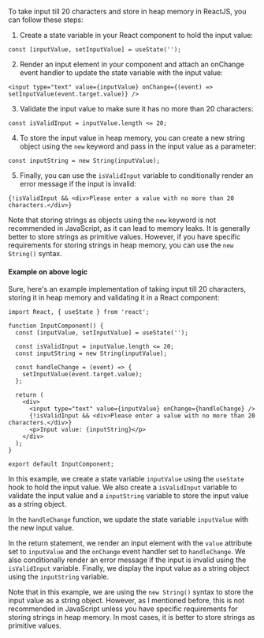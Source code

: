 To take input till 20 characters and store in heap memory in ReactJS, you can follow these steps:

1. Create a state variable in your React component to hold the input value:

```
const [inputValue, setInputValue] = useState('');
```

2. Render an input element in your component and attach an onChange event handler to update the state variable with the input value:

```
<input type="text" value={inputValue} onChange={(event) => setInputValue(event.target.value)} />
```

3. Validate the input value to make sure it has no more than 20 characters:

```
const isValidInput = inputValue.length <= 20;
```

4. To store the input value in heap memory, you can create a new string object using the `new` keyword and pass in the input value as a parameter:

```
const inputString = new String(inputValue);
```

5. Finally, you can use the `isValidInput` variable to conditionally render an error message if the input is invalid:

```
{!isValidInput && <div>Please enter a value with no more than 20 characters.</div>}
```

Note that storing strings as objects using the `new` keyword is not recommended in JavaScript, as it can lead to memory leaks. It is generally better to store strings as primitive values. However, if you have specific requirements for storing strings in heap memory, you can use the `new String()` syntax.

<h4> Example on above logic </h4>
Sure, here's an example implementation of taking input till 20 characters, storing it in heap memory and validating it in a React component:

```
import React, { useState } from 'react';

function InputComponent() {
  const [inputValue, setInputValue] = useState('');

  const isValidInput = inputValue.length <= 20;
  const inputString = new String(inputValue);

  const handleChange = (event) => {
    setInputValue(event.target.value);
  };

  return (
    <div>
      <input type="text" value={inputValue} onChange={handleChange} />
      {!isValidInput && <div>Please enter a value with no more than 20 characters.</div>}
      <p>Input value: {inputString}</p>
    </div>
  );
}

export default InputComponent;
```

In this example, we create a state variable `inputValue` using the `useState` hook to hold the input value. We also create a `isValidInput` variable to validate the input value and a `inputString` variable to store the input value as a string object.

In the `handleChange` function, we update the state variable `inputValue` with the new input value.

In the return statement, we render an input element with the `value` attribute set to `inputValue` and the `onChange` event handler set to `handleChange`. We also conditionally render an error message if the input is invalid using the `isValidInput` variable. Finally, we display the input value as a string object using the `inputString` variable.

Note that in this example, we are using the `new String()` syntax to store the input value as a string object. However, as I mentioned before, this is not recommended in JavaScript unless you have specific requirements for storing strings in heap memory. In most cases, it is better to store strings as primitive values.
